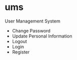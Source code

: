 # ums
User Management System

- Change Password
- Update Personal Information
- Logout
- Login
- Register
